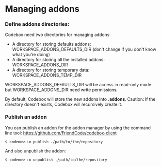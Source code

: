 # Managing addons

### Define addons directories:

Codebox need two directories for managing addons:

* A directory for storing defaults addons: WORKSPACE_ADDONS_DEFAULTS_DIR (don't change if you don't know what you're doing)
* A directory for storing all the installed addons: WORKSPACE_ADDONS_DIR
* A directory for storing temporary data: WORKSPACE_ADDONS_TEMP_DIR

WORKSPACE_ADDONS_DEFAULTS_DIR will be access in read-only mode but WORKSPACE_ADDONS_DIR need write permissions.

By default, Codebox will store the new addons into **.addons**.
Caution: If the directory doesn't exists, Codebox will recursively create it.


### Publish an addon

You can publish an addon for the addon manager by using the command line tool: https://github.com/FriendCode/codebox-client

```
$ codenow-io publish ./path/to/the/repository
```

And also unpublish the addon:

```
$ codenow-io unpublish ./path/to/the/repository
```